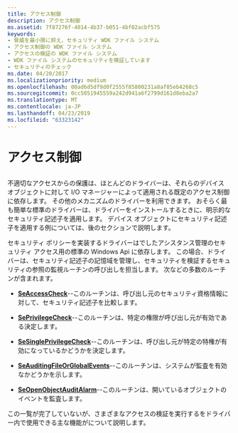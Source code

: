 ```yaml
---
title: アクセス制御
description: アクセス制御
ms.assetid: 7f87276f-4014-4b37-b051-4bf02acbf575
keywords:
- 脅威を最小限に抑え、セキュリティ WDK ファイル システム
- アクセス制御の WDK ファイル システム
- アクセスの検証の WDK ファイル システム
- WDK ファイル システムのセキュリティを検証しています
- セキュリティのチェック
ms.date: 04/20/2017
ms.localizationpriority: medium
ms.openlocfilehash: 00ad6d5df9d0f2555f85800231a8af85eb4268c5
ms.sourcegitcommit: 0cc5051945559a242d941a6f2799d161d8eba2a7
ms.translationtype: MT
ms.contentlocale: ja-JP
ms.lasthandoff: 04/23/2019
ms.locfileid: "63323142"
---
```

# <a name="access-control"></a>アクセス制御


## <span id="ddk_access_control_if"></span><span id="DDK_ACCESS_CONTROL_IF"></span>


不適切なアクセスからの保護は、ほとんどのドライバーは、それらのデバイス オブジェクトに対して I/O マネージャーによって適用される既定のアクセス制御に依存します。 その他のメカニズムのドライバーを利用できます。 おそらく最も簡単な標準のドライバーは、ドライバーをインストールするときに、明示的なセキュリティ記述子を適用します。 デバイス オブジェクトにセキュリティ記述子を適用する例については、後のセクションで説明します。

セキュリティ ポリシーを実装するドライバーはでしたアシスタンス管理のセキュリティ アクセス用の標準の Windows Api に依存します。 この場合、ドライバーは、セキュリティ記述子の記憶域を管理し、セキュリティを検証するセキュリティの参照の監視ルーチンの呼び出しを担当します。 次などの多数のルーチンが含まれます。

-   [**SeAccessCheck**](https://msdn.microsoft.com/library/windows/hardware/ff563674)--このルーチンは、呼び出し元のセキュリティ資格情報に対して、セキュリティ記述子を比較します。

-   [**SePrivilegeCheck**](https://msdn.microsoft.com/library/windows/hardware/ff556686)--このルーチンは、特定の権限が呼び出し元が有効である決定します。

-   [**SeSinglePrivilegeCheck**](https://msdn.microsoft.com/library/windows/hardware/ff563740)--このルーチンは、呼び出し元が特定の特権が有効になっているかどうかを決定します。

-   [**SeAuditingFileOrGlobalEvents**](https://msdn.microsoft.com/library/windows/hardware/ff554778)--このルーチンは、システムが監査を有効なかどうかを示します。

-   [**SeOpenObjectAuditAlarm**](https://msdn.microsoft.com/library/windows/hardware/ff556682)--このルーチンは、開いているオブジェクトのイベントを監査します。

この一覧が完了していないが、さまざまなアクセスの検証を実行するをドライバー内で使用できる主な機能がについて説明します。

 

 




